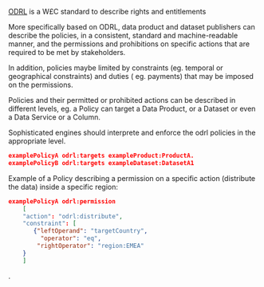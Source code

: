 [ODRL](https://www.w3.org/TR/odrl-model/) is a W£C standard to describe rights and entitlements

More specifically based on ODRL, data product and dataset publishers can describe the policies, in a consistent, standard and machine-readable manner, 
and the permissions and prohibitions on specific actions that are required to be met by stakeholders.

In addition, policies maybe limited by constraints (eg. temporal or geographical constraints) and duties ( eg. payments) that may be imposed on the permissions.

Policies and their permitted or prohibited actions can be described in different levels, eg. a Policy can target a Data Product, or a Dataset or even a Data Service or a Column.

Sophisticated engines should interprete and enforce the odrl policies in the appropriate level.

```json
examplePolicyA odrl:targets exampleProduct:ProductA.
examplePolicyB odrl:targets exampleDataset:DatasetA1
```

Example of a Policy describing a permission on a specific action (distribute the data) inside a specific region:

```json
examplePolicyA odrl:permission
    [
    "action": "odrl:distribute",
    "constraint": [
       {"leftOperand": "targetCountry",
         "operator": "eq",
        "rightOperator": "region:EMEA"
    }
    ]
```
.
